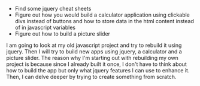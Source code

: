 + Find some jquery cheat sheets
+ Figure out how you would build a calculator application using clickable divs instead of buttons and how to store data in the html content instead of in javascript variables
+ Figure out how to build a picture slider

I am going to look at my old javascript project and try to rebuild it using jquery. Then I will try to build new apps using jquery, a calculator and a picture slider. The reason why I'm starting out with rebuilding my own project is because since I already built it once, I don't have to think about how to build the app but only what jquery features I can use to enhance it. Then, I can delve deeper by trying to create something from scratch.

